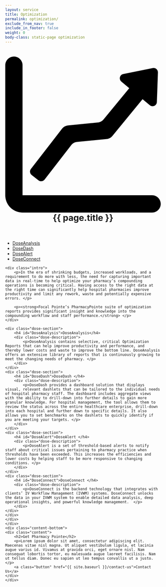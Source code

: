 ```yaml
---
layout: service
title: Optimization
permalink: optimization/
exclude_from_nav: true
include_in_footer: false
weight: 0
body-class: static-page optimization
---
```


<header class="page-header">
    <h1>
    	<svg xmlns="http://www.w3.org/2000/svg" version="1.1" x="0" y="0" viewBox="0 0 901 901" enable-background="new 0 0 901 901" xml:space="preserve"><path d="M900.5 851c0-27.6-22.4-50-50-50h-750V50c0-27.6-22.4-50-50-50s-50 22.4-50 50v751c0 55.1 44.9 100 100 100h750C878.1 901 900.5 878.6 900.5 851zM329.3 416.7L149 649.1c-8.5 10.9-6.5 26.6 4.4 35.1l39.5 30.7c10.9 8.5 26.6 6.5 35.1-4.4l153.9-198.3c8.4-10.9 21-17.8 34.7-19.1l170.3-16.5c13.2-1.3 25.4-7.7 33.8-18l174.6-212.2 42 34.8c16 13.2 40.2 2.4 40.9-18.4l6.1-170.7c0.6-16.1-14.1-28.6-29.9-25.4l-170.7 34.4c-20.6 4.1-27.2 30.3-11 43.8l45.6 37.8L569.7 363c-8.4 10.2-20.6 16.7-33.8 18l-172 16.6C350.3 399 337.7 405.9 329.3 416.7z"/></svg>
		{{ page.title }}</h1>
</header>

<section class="main-content">
	<div class="content">
		<div class="col-left">
		<div class="col-inner">
			<ul>
				<li><a href="#DoseAnalysis">DoseAnalysis</a></li>
				<li><a href="#DoseDash">DoseDash</a></li>
				<li><a href="#DoseAlert">DoseAlert</a></li>
				<li><a href="#DoseConnect">DoseConnect</a></li>
			</ul>
		</div>
	</div>
	<div class="col-main">
	<div class="col-inner">

	<div class="intro"> 
		<p>In the era of shrinking budgets, increased workloads, and a requirement to do more with less, the need for capturing important data in real-time to help optimize your pharmacy’s compounding operations is becoming critical. Having access to the right data at the right time can significantly help hospital pharmacies improve productivity and limit any rework, waste and potentially expensive errors. </p>

		<p><strong>Focal Pointe’s PharmacyPointe suite of optimization reports provides significant insight and knowledge into the compounding workflow and staff performance.</strong> </p>
	</div>

	<div class="dose-section">
		<h4 id="DoseAnalysis">DoseAnalysis</h4>
		<div class="dose-description">
			<p>DoseAnalysis contains selective, critical Optimization Reports that can help improve productivity and performance, and thereby lower costs and waste to improve the bottom line. DoseAnalysis offers an extensive library of reports that is continuously growing to meet the changing needs of pharmacy. </p>
		</div>
	</div>
	<div class="dose-section">
		<h4 id="DoseDash">DoseDash </h4>
		<div class="dose-description">
			<p>DoseDash provides a dashboard solution that displays visual, relevant dashlets that can be tailored to the individual needs of hospital pharmacy staff. The dashboard includes aggregate views with the ability to drill-down into further details to gain more granular knowledge. For hospital management, the tool allows them to review the status across the entire healthcare enterprise, drill-down into each hospital and further down to specific details. It also allows you to set benchmarks on the dashlets to quickly identify if you are meeting your targets. </p> 
		</div>
	</div>
	<div class="dose-section">
		<h4 id="DoseAlert">DoseAlert </h4>
		<div class="dose-description">
			<p>DoseAlert is a set of threshold-based alerts to notify staff about critical issues pertaining to pharmacy practice when thresholds have been exceeded. This increases the efficiencies and lower costs by helping staff to be more responsive to changing conditions. </p> 
		</div>
	</div>
	<div class="dose-section">
		<h4 id="DoseConnect">DoseConnect </h4>
		<div class="dose-description">
			<p>DoseConnect is the backend technology that integrates with clients’ IV Workflow Management (IVWM) systems. DoseConnect unlocks the data in your IVWM system to enable detailed data analysis, deep operational insights, and powerful knowledge management.  </p>
		</div>
	</div>
	</div>
	</div>
	</div>
	<div class="content-bottom">
	<div class="content">
		<h2>Get Pharmacy Pointe</h2>
		<p>Lorem ipsum dolor sit amet, consectetur adipiscing elit. Maecenas vitae nisl magna. Ut aliquet vestibulum ligula, et lacinia augue varius id. Vivamus at gravida orci, eget ornare nisl. Nam consequat lobortis tortor, eu malesuada augue laoreet facilisis. Nam ut tellus diam. Donec eu sapien ut leo tempus convallis ut a justo.</p>
		<a class="button" href="{{ site.baseurl }}/contact-us">Contact Us</a>
	</div>
	</div>
</section>
